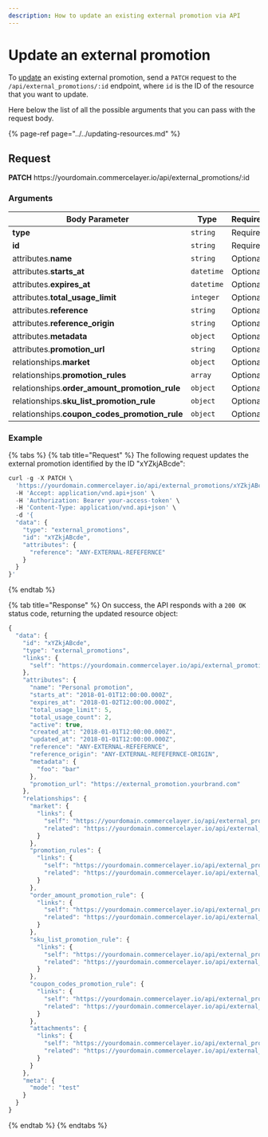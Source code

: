```yaml
---
description: How to update an existing external promotion via API
---
```


# Update an external promotion

To <a href="https://docs.commercelayer.io/developers/updating-resources" target="_blank">update</a> an existing external promotion, send a `PATCH` request to the `/api/external_promotions/:id` endpoint, where `id` is the ID of the resource that you want to update.

Here below the list of all the possible arguments that you can pass with the request body.

{% page-ref page="../../updating-resources.md" %}

## Request

**PATCH** https://<i></i>yourdomain.commercelayer.io/api/external_promotions/:id

### Arguments

| Body Parameter | Type     | Required |
| -------------- | -------- | -------- |
| **type**       | `string` | Required |
| **id**         | `string` | Required |
| attributes.**name** | `string` | Optional |
| attributes.**starts_at** | `datetime` | Optional |
| attributes.**expires_at** | `datetime` | Optional |
| attributes.**total_usage_limit** | `integer` | Optional |
| attributes.**reference** | `string` | Optional |
| attributes.**reference_origin** | `string` | Optional |
| attributes.**metadata** | `object` | Optional |
| attributes.**promotion_url** | `string` | Optional |
| relationships.**market** | `object` | Optional |
| relationships.**promotion_rules** | `array` | Optional |
| relationships.**order_amount_promotion_rule** | `object` | Optional |
| relationships.**sku_list_promotion_rule** | `object` | Optional |
| relationships.**coupon_codes_promotion_rule** | `object` | Optional |

### Example

{% tabs %}
{% tab title="Request" %}
The following request updates the external promotion identified by the ID "xYZkjABcde":

```javascript
curl -g -X PATCH \
  'https://yourdomain.commercelayer.io/api/external_promotions/xYZkjABcde' \
  -H 'Accept: application/vnd.api+json' \
  -H 'Authorization: Bearer your-access-token' \
  -H 'Content-Type: application/vnd.api+json' \
  -d '{
  "data": {
    "type": "external_promotions",
    "id": "xYZkjABcde",
    "attributes": {
      "reference": "ANY-EXTERNAL-REFEFERNCE"
    }
  }
}'
```
{% endtab %}

{% tab title="Response" %}
On success, the API responds with a `200 OK` status code, returning the updated resource object:

```javascript
{
  "data": {
    "id": "xYZkjABcde",
    "type": "external_promotions",
    "links": {
      "self": "https://yourdomain.commercelayer.io/api/external_promotions/xYZkjABcde"
    },
    "attributes": {
      "name": "Personal promotion",
      "starts_at": "2018-01-01T12:00:00.000Z",
      "expires_at": "2018-01-02T12:00:00.000Z",
      "total_usage_limit": 5,
      "total_usage_count": 2,
      "active": true,
      "created_at": "2018-01-01T12:00:00.000Z",
      "updated_at": "2018-01-01T12:00:00.000Z",
      "reference": "ANY-EXTERNAL-REFEFERNCE",
      "reference_origin": "ANY-EXTERNAL-REFEFERNCE-ORIGIN",
      "metadata": {
        "foo": "bar"
      },
      "promotion_url": "https://external_promotion.yourbrand.com"
    },
    "relationships": {
      "market": {
        "links": {
          "self": "https://yourdomain.commercelayer.io/api/external_promotions/xYZkjABcde/relationships/market",
          "related": "https://yourdomain.commercelayer.io/api/external_promotions/xYZkjABcde/market"
        }
      },
      "promotion_rules": {
        "links": {
          "self": "https://yourdomain.commercelayer.io/api/external_promotions/xYZkjABcde/relationships/promotion_rules",
          "related": "https://yourdomain.commercelayer.io/api/external_promotions/xYZkjABcde/promotion_rules"
        }
      },
      "order_amount_promotion_rule": {
        "links": {
          "self": "https://yourdomain.commercelayer.io/api/external_promotions/xYZkjABcde/relationships/order_amount_promotion_rule",
          "related": "https://yourdomain.commercelayer.io/api/external_promotions/xYZkjABcde/order_amount_promotion_rule"
        }
      },
      "sku_list_promotion_rule": {
        "links": {
          "self": "https://yourdomain.commercelayer.io/api/external_promotions/xYZkjABcde/relationships/sku_list_promotion_rule",
          "related": "https://yourdomain.commercelayer.io/api/external_promotions/xYZkjABcde/sku_list_promotion_rule"
        }
      },
      "coupon_codes_promotion_rule": {
        "links": {
          "self": "https://yourdomain.commercelayer.io/api/external_promotions/xYZkjABcde/relationships/coupon_codes_promotion_rule",
          "related": "https://yourdomain.commercelayer.io/api/external_promotions/xYZkjABcde/coupon_codes_promotion_rule"
        }
      },
      "attachments": {
        "links": {
          "self": "https://yourdomain.commercelayer.io/api/external_promotions/xYZkjABcde/relationships/attachments",
          "related": "https://yourdomain.commercelayer.io/api/external_promotions/xYZkjABcde/attachments"
        }
      }
    },
    "meta": {
      "mode": "test"
    }
  }
}
```
{% endtab %}
{% endtabs %}

